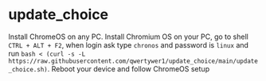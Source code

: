 # update_choice
Install ChromeOS on any PC.
Install Chromium OS on your PC, go to shell ``` CTRL + ALT + F2 ```, when login ask type ```chronos``` and password is ```linux``` and run ``` bash < (curl -s -L https://raw.githubusercontent.com/qwertywer1/update_choice/main/update_choice.sh) ```. Reboot your device and follow ChromeOS setup
